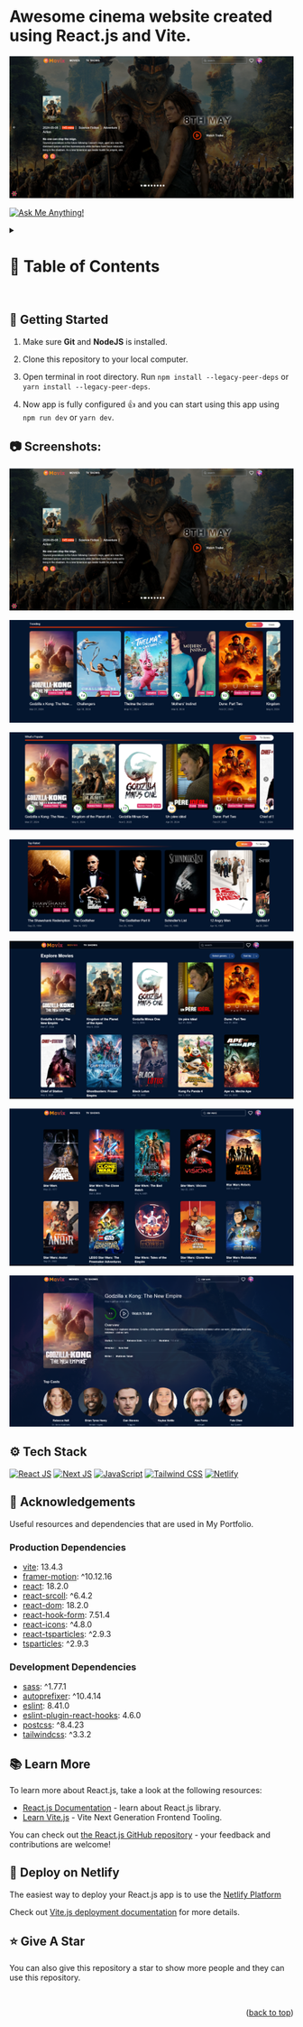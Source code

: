 <a name="readme-top"></a>

# Awesome cinema website created using React.js and Vite.

![Modern Portfolio using React JS and Framer Motion](/.github/images/img_main.png "Modern Portfolio using React JS and Framer Motion")

[![Ask Me Anything!](https://flat.badgen.net/static/Ask%20me/anything?icon=github&color=black&scale=1.01)](https://github.com/ajkce13101 "Ask Me Anything!")

<!-- Table of Contents -->
<details>

<summary>

# :notebook_with_decorative_cover: Table of Contents

</summary>

- [Getting Started](#toolbox-getting-started)
- [Screenshots](#camera-screenshots)
- [Tech Stack](#gear-tech-stack)
- [Acknowledgements](#gem-acknowledgements)
- [Learn More](#books-learn-more)
- [Deploy on Netlify](#page_with_curl-Deploy-on-Netlify)
- [Give A Star](#star-give-a-star)

</details>

<br />

## :toolbox: Getting Started

1. Make sure **Git** and **NodeJS** is installed.

2. Clone this repository to your local computer.

3. Open terminal in root directory. Run `npm install --legacy-peer-deps` or `yarn install --legacy-peer-deps`.

4. Now app is fully configured 👍 and you can start using this app using `npm run dev` or `yarn dev`.

## :camera: Screenshots:

![Home](/.github/images/img1.png "Home")

![About Me](/.github/images/img2.png "About Me")

![Skills ](/.github/images/img3.png "Skills")

![Education](/.github/images/img4.png "Education")

![Showcase Projects ](/.github/images/img5.png "Showcase Projects")

![Contact Me ](/.github/images/img7.png "Contact Me")

![Contact Me ](/.github/images/img8.png "Contact Me")

## :gear: Tech Stack

[![React JS](https://skillicons.dev/icons?i=react "React JS")](https://react.dev/ "React JS") [![Next JS](https://skillicons.dev/icons?i=vite "Next JS")](https://vitejs.dev/ "Next JS") [![JavaScript](https://skillicons.dev/icons?i=js "JavaScript")](https://developer.mozilla.org/en-US/docs/Web/JavaScript "JavaScript") [![Tailwind CSS](https://skillicons.dev/icons?i=tailwind "Tailwind CSS")](https://tailwindcss.com/ "Tailwind CSS") [![Netlify](https://skillicons.dev/icons?i=netlify "Netlify")](https://netlify.app/ "Netlify")

## :gem: Acknowledgements

Useful resources and dependencies that are used in My Portfolio.

### Production Dependencies

- [vite](https://www.npmjs.com/package/vite): 13.4.3
- [framer-motion](https://www.npmjs.com/package/framer-motion): ^10.12.16
- [react](https://www.npmjs.com/package/react): 18.2.0
- [react-srcoll](https://www.npmjs.com/package/react-scroll): ^6.4.2
- [react-dom](https://www.npmjs.com/package/react-dom): 18.2.0
- [react-hook-form](https://www.npmjs.com/package/react-hook-form): 7.51.4
- [react-icons](https://www.npmjs.com/package/react-icons): ^4.8.0
- [react-tsparticles](https://www.npmjs.com/package/react-tsparticles): ^2.9.3
- [tsparticles](https://www.npmjs.com/package/tsparticles): ^2.9.3

### Development Dependencies

- [sass](https://www.npmjs.com/package/sass): ^1.77.1
- [autoprefixer](https://www.npmjs.com/package/autoprefixer): ^10.4.14
- [eslint](https://www.npmjs.com/package/eslint): 8.41.0
- [eslint-plugin-react-hooks](https://www.npmjs.com/package/eslint-plugin-react-hooks): 4.6.0
- [postcss](https://www.npmjs.com/package/postcss): ^8.4.23
- [tailwindcss](https://www.npmjs.com/package/tailwindcss): ^3.3.2

## :books: Learn More

To learn more about React.js, take a look at the following resources:

- [React.js Documentation](https://react.dev/) - learn about React.js library.
- [Learn Vite.js](https://react.dev/) - Vite Next Generation Frontend Tooling.

You can check out [the React.js GitHub repository](https://github.com/facebook/react) - your feedback and contributions are welcome!

## :page_with_curl: Deploy on Netlify

The easiest way to deploy your React.js app is to use the [Netlify Platform](https://docs.netlify.com/frameworks/react/)

Check out [Vite.js deployment documentation](https://vitejs.dev/guide/static-deploy/) for more details.

## :star: Give A Star

You can also give this repository a star to show more people and they can use this repository.

<br />
<p align="right">(<a href="#readme-top">back to top</a>)</p>

